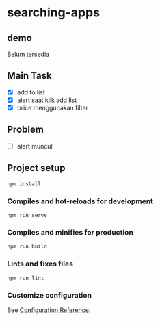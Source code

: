 # searching-apps
## demo
Belum tersedia

## Main Task
- [x] add to list
- [x] alert saat klik add list
- [x] price menggunakan filter

## Problem
- [ ] alert muncul 



## Project setup
```
npm install
```

### Compiles and hot-reloads for development
```
npm run serve
```

### Compiles and minifies for production
```
npm run build
```

### Lints and fixes files
```
npm run lint
```

### Customize configuration
See [Configuration Reference](https://cli.vuejs.org/config/).
